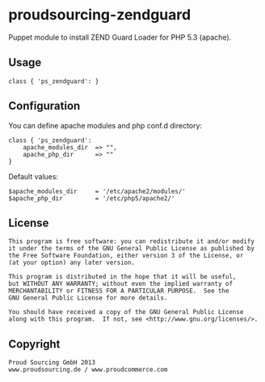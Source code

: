 # proudsourcing-zendguard

Puppet module to install ZEND Guard Loader for PHP 5.3 (apache).


## Usage

	class { 'ps_zendguard':	}


## Configuration

You can define apache modules and php conf.d directory:

	class { 'ps_zendguard':
		apache_modules_dir	=> "",
		apache_php_dir		=> ""
	}


Default values:

    $apache_modules_dir		= '/etc/apache2/modules/'
    $apache_php_dir			= '/etc/php5/apache2/'



## License

    This program is free software: you can redistribute it and/or modify
    it under the terms of the GNU General Public License as published by
    the Free Software Foundation, either version 3 of the License, or
    (at your option) any later version.

    This program is distributed in the hope that it will be useful,
    but WITHOUT ANY WARRANTY; without even the implied warranty of
    MERCHANTABILITY or FITNESS FOR A PARTICULAR PURPOSE.  See the
    GNU General Public License for more details.

    You should have received a copy of the GNU General Public License
    along with this program.  If not, see <http://www.gnu.org/licenses/>.
    

## Copyright

	Proud Sourcing GmbH 2013
	www.proudsourcing.de / www.proudcommerce.com